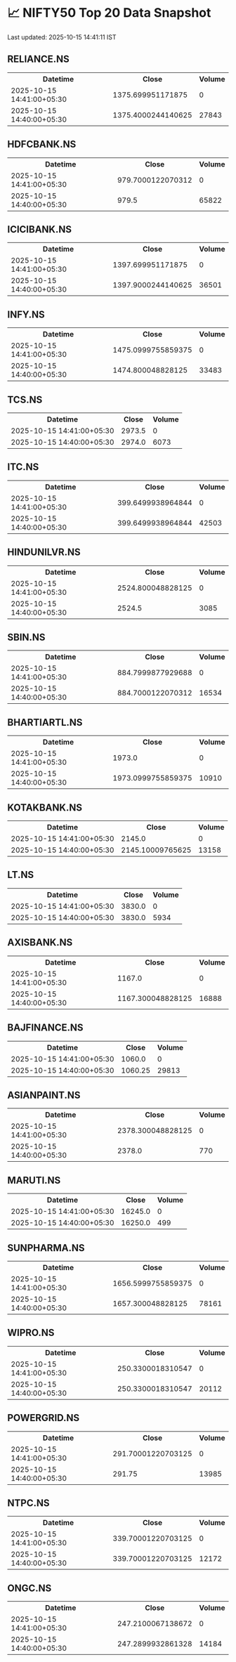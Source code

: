 # 📈 NIFTY50 Top 20 Data Snapshot

Last updated: 2025-10-15 14:41:11 IST

## RELIANCE.NS

<table>
  <tr><th>Datetime</th><th>Close</th><th>Volume</th></tr>
  <tr><td>2025-10-15 14:41:00+05:30</td><td>1375.699951171875</td><td>0</td></tr>
  <tr><td>2025-10-15 14:40:00+05:30</td><td>1375.4000244140625</td><td>27843</td></tr>
</table>

## HDFCBANK.NS

<table>
  <tr><th>Datetime</th><th>Close</th><th>Volume</th></tr>
  <tr><td>2025-10-15 14:41:00+05:30</td><td>979.7000122070312</td><td>0</td></tr>
  <tr><td>2025-10-15 14:40:00+05:30</td><td>979.5</td><td>65822</td></tr>
</table>

## ICICIBANK.NS

<table>
  <tr><th>Datetime</th><th>Close</th><th>Volume</th></tr>
  <tr><td>2025-10-15 14:41:00+05:30</td><td>1397.699951171875</td><td>0</td></tr>
  <tr><td>2025-10-15 14:40:00+05:30</td><td>1397.9000244140625</td><td>36501</td></tr>
</table>

## INFY.NS

<table>
  <tr><th>Datetime</th><th>Close</th><th>Volume</th></tr>
  <tr><td>2025-10-15 14:41:00+05:30</td><td>1475.0999755859375</td><td>0</td></tr>
  <tr><td>2025-10-15 14:40:00+05:30</td><td>1474.800048828125</td><td>33483</td></tr>
</table>

## TCS.NS

<table>
  <tr><th>Datetime</th><th>Close</th><th>Volume</th></tr>
  <tr><td>2025-10-15 14:41:00+05:30</td><td>2973.5</td><td>0</td></tr>
  <tr><td>2025-10-15 14:40:00+05:30</td><td>2974.0</td><td>6073</td></tr>
</table>

## ITC.NS

<table>
  <tr><th>Datetime</th><th>Close</th><th>Volume</th></tr>
  <tr><td>2025-10-15 14:41:00+05:30</td><td>399.6499938964844</td><td>0</td></tr>
  <tr><td>2025-10-15 14:40:00+05:30</td><td>399.6499938964844</td><td>42503</td></tr>
</table>

## HINDUNILVR.NS

<table>
  <tr><th>Datetime</th><th>Close</th><th>Volume</th></tr>
  <tr><td>2025-10-15 14:41:00+05:30</td><td>2524.800048828125</td><td>0</td></tr>
  <tr><td>2025-10-15 14:40:00+05:30</td><td>2524.5</td><td>3085</td></tr>
</table>

## SBIN.NS

<table>
  <tr><th>Datetime</th><th>Close</th><th>Volume</th></tr>
  <tr><td>2025-10-15 14:41:00+05:30</td><td>884.7999877929688</td><td>0</td></tr>
  <tr><td>2025-10-15 14:40:00+05:30</td><td>884.7000122070312</td><td>16534</td></tr>
</table>

## BHARTIARTL.NS

<table>
  <tr><th>Datetime</th><th>Close</th><th>Volume</th></tr>
  <tr><td>2025-10-15 14:41:00+05:30</td><td>1973.0</td><td>0</td></tr>
  <tr><td>2025-10-15 14:40:00+05:30</td><td>1973.0999755859375</td><td>10910</td></tr>
</table>

## KOTAKBANK.NS

<table>
  <tr><th>Datetime</th><th>Close</th><th>Volume</th></tr>
  <tr><td>2025-10-15 14:41:00+05:30</td><td>2145.0</td><td>0</td></tr>
  <tr><td>2025-10-15 14:40:00+05:30</td><td>2145.10009765625</td><td>13158</td></tr>
</table>

## LT.NS

<table>
  <tr><th>Datetime</th><th>Close</th><th>Volume</th></tr>
  <tr><td>2025-10-15 14:41:00+05:30</td><td>3830.0</td><td>0</td></tr>
  <tr><td>2025-10-15 14:40:00+05:30</td><td>3830.0</td><td>5934</td></tr>
</table>

## AXISBANK.NS

<table>
  <tr><th>Datetime</th><th>Close</th><th>Volume</th></tr>
  <tr><td>2025-10-15 14:41:00+05:30</td><td>1167.0</td><td>0</td></tr>
  <tr><td>2025-10-15 14:40:00+05:30</td><td>1167.300048828125</td><td>16888</td></tr>
</table>

## BAJFINANCE.NS

<table>
  <tr><th>Datetime</th><th>Close</th><th>Volume</th></tr>
  <tr><td>2025-10-15 14:41:00+05:30</td><td>1060.0</td><td>0</td></tr>
  <tr><td>2025-10-15 14:40:00+05:30</td><td>1060.25</td><td>29813</td></tr>
</table>

## ASIANPAINT.NS

<table>
  <tr><th>Datetime</th><th>Close</th><th>Volume</th></tr>
  <tr><td>2025-10-15 14:41:00+05:30</td><td>2378.300048828125</td><td>0</td></tr>
  <tr><td>2025-10-15 14:40:00+05:30</td><td>2378.0</td><td>770</td></tr>
</table>

## MARUTI.NS

<table>
  <tr><th>Datetime</th><th>Close</th><th>Volume</th></tr>
  <tr><td>2025-10-15 14:41:00+05:30</td><td>16245.0</td><td>0</td></tr>
  <tr><td>2025-10-15 14:40:00+05:30</td><td>16250.0</td><td>499</td></tr>
</table>

## SUNPHARMA.NS

<table>
  <tr><th>Datetime</th><th>Close</th><th>Volume</th></tr>
  <tr><td>2025-10-15 14:41:00+05:30</td><td>1656.5999755859375</td><td>0</td></tr>
  <tr><td>2025-10-15 14:40:00+05:30</td><td>1657.300048828125</td><td>78161</td></tr>
</table>

## WIPRO.NS

<table>
  <tr><th>Datetime</th><th>Close</th><th>Volume</th></tr>
  <tr><td>2025-10-15 14:41:00+05:30</td><td>250.3300018310547</td><td>0</td></tr>
  <tr><td>2025-10-15 14:40:00+05:30</td><td>250.3300018310547</td><td>20112</td></tr>
</table>

## POWERGRID.NS

<table>
  <tr><th>Datetime</th><th>Close</th><th>Volume</th></tr>
  <tr><td>2025-10-15 14:41:00+05:30</td><td>291.70001220703125</td><td>0</td></tr>
  <tr><td>2025-10-15 14:40:00+05:30</td><td>291.75</td><td>13985</td></tr>
</table>

## NTPC.NS

<table>
  <tr><th>Datetime</th><th>Close</th><th>Volume</th></tr>
  <tr><td>2025-10-15 14:41:00+05:30</td><td>339.70001220703125</td><td>0</td></tr>
  <tr><td>2025-10-15 14:40:00+05:30</td><td>339.70001220703125</td><td>12172</td></tr>
</table>

## ONGC.NS

<table>
  <tr><th>Datetime</th><th>Close</th><th>Volume</th></tr>
  <tr><td>2025-10-15 14:41:00+05:30</td><td>247.2100067138672</td><td>0</td></tr>
  <tr><td>2025-10-15 14:40:00+05:30</td><td>247.2899932861328</td><td>14184</td></tr>
</table>

